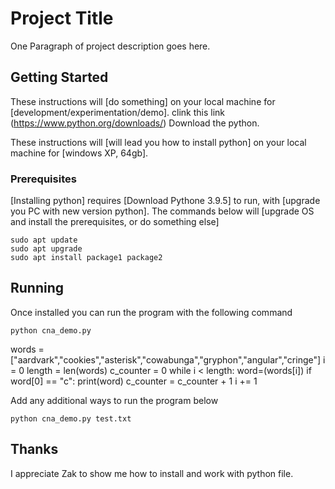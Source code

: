 # Project Title

One Paragraph of project description goes here.

## Getting Started

These instructions will [do something] on your local machine for [development/experimentation/demo].
clink this link (https://www.python.org/downloads/) Download the python.

These instructions will [will lead you how to install python] on your local machine for [windows XP, 64gb].

### Prerequisites

[Installing python] requires [Download Pythone 3.9.5] to run, with [upgrade you PC with new version python]. The commands below will [upgrade OS and install the prerequisites, or do something else]

```
sudo apt update
sudo apt upgrade
sudo apt install package1 package2
```

## Running
Once installed you can run the program with the following command

```
python cna_demo.py
```
words = ["aardvark","cookies","asterisk","cowabunga","gryphon","angular","cringe"]
i = 0
length = len(words)
c_counter = 0
while i < length:
    word=(words[i])
    if word[0] == "c":
        print(word)
        c_counter = c_counter + 1
    i += 1

Add any additional ways to run the program below

```
python cna_demo.py test.txt
```

## Thanks
I appreciate Zak to show me how to install and work with python file.